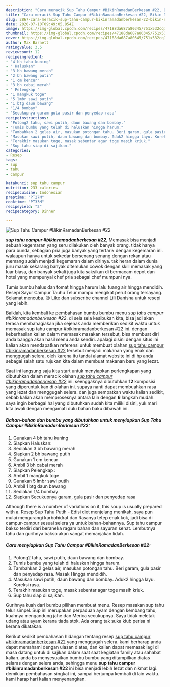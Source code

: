 ```yaml
---
description: "Cara meracik Sup Tahu Campur #BikinRamadanBerkesan #22, Bikin Ngiler"
title: "Cara meracik Sup Tahu Campur #BikinRamadanBerkesan #22, Bikin Ngiler"
slug: 2867-cara-meracik-sup-tahu-campur-bikinramadanberkesan-22-bikin-ngiler
date: 2020-07-10T09:49:05.854Z
image: https://img-global.cpcdn.com/recipes/47188da687a80345/751x532cq70/sup-tahu-campur-bikinramadanberkesan-22-foto-resep-utama.jpg
thumbnail: https://img-global.cpcdn.com/recipes/47188da687a80345/751x532cq70/sup-tahu-campur-bikinramadanberkesan-22-foto-resep-utama.jpg
cover: https://img-global.cpcdn.com/recipes/47188da687a80345/751x532cq70/sup-tahu-campur-bikinramadanberkesan-22-foto-resep-utama.jpg
author: Max Barnett
ratingvalue: 3.5
reviewcount: 12
recipeingredient:
- "4 bh tahu kuning"
- " Haluskan"
- "3 bh bawang merah"
- "2 bh bawang putih"
- "1 cm kencur"
- "3 bh cabai merah"
- " Pelengkap "
- "1 mangkuk toge"
- "5 lmbr sawi putih"
- "1 btg daun bawang"
- "1/4 bombay"
- "Secukupnya garam gula pasir dan penyedap rasa"
recipeinstructions:
- "Potong2 tahu, sawi putih, daun bawang dan bombay."
- "Tumis bumbu yang telah di haluskan hingga harum."
- "Tambahkan 2 gelas air, masukan potongan tahu. Beri garam, gula pasir dan penyedap rasa. Masak Hingga mendidih."
- "Masukan sawi putih, daun bawang dan bombay. Aduk2 hingga layu. Koreksi rasa."
- "Terakhir masukan toge, masak sebentar agar toge masih kriuk."
- "Sup tahu siap di sajikan."
categories:
- Resep
tags:
- sup
- tahu
- campur

katakunci: sup tahu campur 
nutrition: 233 calories
recipecuisine: Indonesian
preptime: "PT27M"
cooktime: "PT33M"
recipeyield: "2"
recipecategory: Dinner

---
```



![Sup Tahu Campur #BikinRamadanBerkesan #22](https://img-global.cpcdn.com/recipes/47188da687a80345/751x532cq70/sup-tahu-campur-bikinramadanberkesan-22-foto-resep-utama.jpg)

<b><i>sup tahu campur #bikinramadanberkesan #22</i></b>, Memasak bisa menjadi sebuah kegemaran yang seru dilakukan oleh banyak orang. tidak hanya para bunda, sebagian pria juga banyak yang tertarik dengan kegemaran ini. walaupun hanya untuk sekedar bersenang senang dengan rekan atau memang sudah menjadi kegemaran dalam dirinya. tak heran dalam dunia juru masak sekarang banyak ditemukan cowok dengan skill memasak yang luar biasa, dan banyak sekali juga kita saksikan di bermacam depot dan hotel yang mempunyai chef pria sebagai chef mumpuni nya.

Tumis bumbu halus dan tomat hingga harum lalu tuang air hingga mendidih. Resepi Sayur Campur Tauhu Telur mampu mengikat perut orang tersayang. Selamat mencuba. 😉 Like dan subscribe channel Lili Danisha untuk resepi yang lebih.

Baiklah, kita kembali ke pembahasan bumbu bumbu menu <i>sup tahu campur #bikinramadanberkesan #22</i>. di sela sela kesibukan kita, bisa jadi akan terasa membahagiakan jika sejenak anda memberikan sedikit waktu untuk memasak sup tahu campur #bikinramadanberkesan #22 ini. dengan keberhasilan kalian dalam memasak masakan tersebut, bisa membuat diri anda bangga akan hasil menu anda sendiri. apalagi disini dengan situs ini kalian akan mendapatkan referensi untuk membuat olahan <u>sup tahu campur #bikinramadanberkesan #22</u> tersebut menjadi makanan yang enak dan menggugah selera, oleh karena itu tandai alamat website ini di hp anda sebagai salah satu rujukan kita dalam membuat makanan baru yang lezat.


Saat ini langsung saja kita start untuk menyiapkan perlengkapan yang dibutuhkan dalam meracik olahan <u><i>sup tahu campur #bikinramadanberkesan #22</i></u> ini. seenggaknya dibutuhkan <b>12</b> komposisi yang diperuntuk kan di olahan ini. supaya nanti dapat membuahkan rasa yang lezat dan menggugah selera. dan juga sempatkan waktu kalian sedikit, sebab kalian akan memprosesnya antara lain dengan <b>6</b> langkah mudah. saya ingin berbagai hal yang dibutuhkan sudah kita miliki disini, yuk mari kita awali dengan mengamati dulu bahan baku dibawah ini.

<!--inarticleads1-->

##### Bahan-bahan dan bumbu yang dibutuhkan untuk menyiapkan Sup Tahu Campur #BikinRamadanBerkesan #22:

1. Gunakan 4 bh tahu kuning
1. Siapkan  Haluskan:
1. Sediakan 3 bh bawang merah
1. Siapkan 2 bh bawang putih
1. Gunakan 1 cm kencur
1. Ambil 3 bh cabai merah
1. Siapkan  Pelengkap :
1. Ambil 1 mangkuk toge
1. Gunakan 5 lmbr sawi putih
1. Ambil 1 btg daun bawang
1. Sediakan 1/4 bombay
1. Siapkan Secukupnya garam, gula pasir dan penyedap rasa


Although there is a number of variations on it, this soup is usually prepared with a. Resep Sup Tahu Putih - Edisi diet menjelang menikah, saya pun mulai mengurangi karbohidrat dan Rasanya tetep enak kok, jadi bisa di campur-campur sesuai selera ya untuk bahan-bahannya. Sup tahu campur bakso terdiri dari beraneka ragam bahan dan sayuran sehat. Lembutnya tahu dan gurihnya bakso akan sangat memanjakan lidah. 

<!--inarticleads2-->

##### Cara menyiapkan Sup Tahu Campur #BikinRamadanBerkesan #22:

1. Potong2 tahu, sawi putih, daun bawang dan bombay.
1. Tumis bumbu yang telah di haluskan hingga harum.
1. Tambahkan 2 gelas air, masukan potongan tahu. Beri garam, gula pasir dan penyedap rasa. Masak Hingga mendidih.
1. Masukan sawi putih, daun bawang dan bombay. Aduk2 hingga layu. Koreksi rasa.
1. Terakhir masukan toge, masak sebentar agar toge masih kriuk.
1. Sup tahu siap di sajikan.


Gurihnya kuah dari bumbu pilihan membuat menu. Resep masakan sup tahu telur simpel. Sup ini merupakan perpaduan ayam dengan kembang tahu, kuahnya mengandung jahe dan Merica secukupnya. Saya tidak meletak udang atau ayam kerana tiada stok. Ada orang tak suka kiub perisa ni kerana dikatakan. 

Berikut sedikit pembahasan hidangan tentang resep <u>sup tahu campur #bikinramadanberkesan #22</u> yang menggugah selera. kami berharap anda dapat memahami dengan ulasan diatas, dan kalian dapat memasak lagi di masa datang untuk di sajikan dalam saat saat kegiatan family atau sahabat kalian. anda bs menyesuaikan bumbu bumbu yang ditampilkan diatas selaras dengan selera anda, sehingga menu <b>sup tahu campur #bikinramadanberkesan #22</b> ini bisa menjadi lebih lezat dan nikmat lagi. demikian pembahasan singkat ini, sampai berjumpa kembali di lain waktu. kami harap hari kalian menyenangkan.
